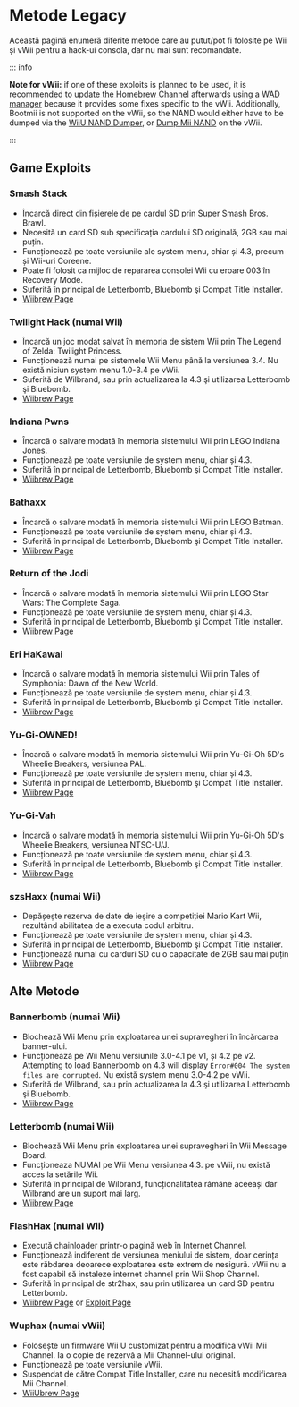# Metode Legacy

Această pagină enumeră diferite metode care au putut/pot fi folosite pe Wii și vWii pentru a hack-ui consola, dar nu mai sunt  recomandate.

::: info

**Note for vWii:** if one of these exploits is planned to be used, it is recommended to [update the Homebrew Channel](https://github.com/FIX94/hbc/releases/tag/1.1.4-1) afterwards using a [WAD manager](yawmme) because it provides some fixes specific to the vWii.  Additionally, Bootmii is not supported on the vWii, so the NAND would either have to be dumped via the [WiiU NAND Dumper](wiiu-nand-dumper), or [Dump Mii NAND](https://oscwii.org/library/app/DmpMiNND) on the vWii.

:::

## Game Exploits

### Smash Stack

- Încarcă direct din fișierele de pe cardul SD prin Super Smash Bros. Brawl.
- Necesită un card SD sub specificația cardului SD originală, 2GB sau mai puțin.
- Funcționează pe toate versiunile ale system menu, chiar și 4.3, precum și Wii-uri Coreene.
- Poate fi folosit ca mijloc de repararea consolei Wii cu eroare 003 în Recovery Mode.
- Suferită în principal de Letterbomb, Bluebomb şi Compat Title Installer.
- [Wiibrew Page](https://wiibrew.org/wiki/Smash_Stack)

### Twilight Hack (numai Wii)

- Încarcă un joc modat salvat în memoria de sistem Wii prin The Legend of Zelda: Twilight Princess.
- Funcționează numai pe sistemele Wii Menu până la versiunea 3.4. Nu există niciun system menu 1.0-3.4 pe vWii.
- Suferită de Wilbrand, sau prin actualizarea la 4.3 şi utilizarea Letterbomb şi Bluebomb.
- [Wiibrew Page](https://wiibrew.org/wiki/Twilight_Hack)

### Indiana Pwns

- Încarcă o salvare modată în memoria sistemului Wii prin LEGO Indiana Jones.
- Funcționează pe toate versiunile de system menu, chiar și 4.3.
- Suferită în principal de Letterbomb, Bluebomb şi Compat Title Installer.
- [Wiibrew Page](https://wiibrew.org/wiki/Indiana_Pwns)

### Bathaxx

- Încarcă o salvare modată în memoria sistemului Wii prin LEGO Batman.
- Funcționează pe toate versiunile de system menu, chiar și 4.3.
- Suferită în principal de Letterbomb, Bluebomb şi Compat Title Installer.
- [Wiibrew Page](https://wiibrew.org/wiki/Bathaxx)

### Return of the Jodi

- Încarcă o salvare modată în memoria sistemului Wii prin LEGO Star Wars: The Complete Saga.
- Funcționează pe toate versiunile de system menu, chiar și 4.3.
- Suferită în principal de Letterbomb, Bluebomb şi Compat Title Installer.
- [Wiibrew Page](https://wiibrew.org/wiki/Return_of_the_Jodi)

### Eri HaKawai

- Încarcă o salvare modată în memoria sistemului Wii prin Tales of Symphonia: Dawn of the New World.
- Funcționează pe toate versiunile de system menu, chiar și 4.3.
- Suferită în principal de Letterbomb, Bluebomb şi Compat Title Installer.
- [Wiibrew Page](https://wiibrew.org/wiki/Eri_HaKawai)

### Yu-Gi-OWNED!

- Încarcă o salvare modată în memoria sistemului Wii prin Yu-Gi-Oh 5D's Wheelie Breakers, versiunea PAL.
- Funcționează pe toate versiunile de system menu, chiar și 4.3.
- Suferită în principal de Letterbomb, Bluebomb şi Compat Title Installer.
- [Wiibrew Page](https://wiibrew.org/wiki/Yu-Gi-OWNED!)

### Yu-Gi-Vah

- Încarcă o salvare modată în memoria sistemului Wii prin Yu-Gi-Oh 5D's Wheelie Breakers, versiunea NTSC-U/J.
- Funcționează pe toate versiunile de system menu, chiar și 4.3.
- Suferită în principal de Letterbomb, Bluebomb şi Compat Title Installer.
- [Wiibrew Page](https://wiibrew.org/wiki/Yu-Gi-Vah)

### szsHaxx (numai Wii)

- Depășește rezerva de date de ieșire a competiției Mario Kart Wii, rezultând abilitatea de a executa codul arbitru.
- Funcționează pe toate versiunile de system menu, chiar și 4.3.
- Suferită în principal de Letterbomb, Bluebomb şi Compat Title Installer.
- Funcționează numai cu carduri SD cu o capacitate de 2GB sau mai puțin
- [Wiibrew Page](https://wiibrew.org/wiki/SzsHaxx)

## Alte Metode

### Bannerbomb (numai Wii)

- Blochează Wii Menu prin exploatarea unei supravegheri în încărcarea banner-ului.
- Funcționează pe Wii Menu versiunile 3.0-4.1 pe v1, și 4.2 pe v2. Attempting to load Bannerbomb on 4.3 will display `Error#004 The system files are corrupted`. Nu există system menu 3.0-4.2 pe vWii.
- Suferită de Wilbrand, sau prin actualizarea la 4.3 şi utilizarea Letterbomb şi Bluebomb.
- [Wiibrew Page](https://wiibrew.org/wiki/Bannerbomb)

### Letterbomb (numai Wii)

- Blochează Wii Menu prin exploatarea unei supravegheri în Wii Message Board.
- Funcționeaza NUMAI pe Wii Menu versiunea 4.3. pe vWii, nu există acces la setările Wii.
- Suferită în principal de Wilbrand, funcționalitatea rămâne aceeași dar Wilbrand are un suport mai larg.
- [Wiibrew Page](https://wiibrew.org/wiki/LetterBomb)

### FlashHax (numai Wii)

- Execută chainloader printr-o pagină web în Internet Channel.
- Funcționează indiferent de versiunea meniului de sistem, doar cerința este răbdarea deoarece exploatarea este extrem de nesigură. vWii nu a fost capabil să instaleze internet channel prin Wii Shop Channel.
- Suferită în principal de str2hax, sau prin utilizarea un card SD pentru Letterbomb.
- [Wiibrew Page](https://wiibrew.org/wiki/FlashHax) or [Exploit Page](flashhax)

### Wuphax (numai vWii)

- Folosește un firmware Wii U customizat pentru a modifica vWii Mii Channel. Ia o copie de rezervă a Mii Channel-ului original.
- Funcționează pe toate versiunile vWii.
- Suspendat de către Compat Title Installer, care nu necesită modificarea Mii Channel.
- [WiiUbrew Page](https://wiiubrew.org/wiki/Wuphax)
